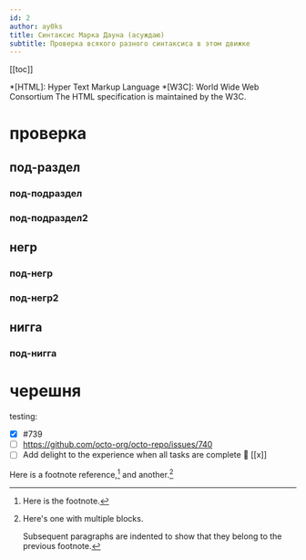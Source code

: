```yaml
---
id: 2
author: ay0ks
title: Синтаксис Марка Дауна (асуждаю)
subtitle: Проверка всякого разного синтаксиса в этом движке
---
```


[[toc]]

*[HTML]: Hyper Text Markup Language
*[W3C]:  World Wide Web Consortium
The HTML specification
is maintained by the W3C.

# проверка
## под-раздел
### под-подраздел
### под-подраздел2
## негр
### под-негр
### под-негр2
## нигга
### под-нигга
# черешня

testing:
- [x] #739
- [ ] https://github.com/octo-org/octo-repo/issues/740
- [ ] Add delight to the experience when all tasks are complete :tada:
[[x]]

Here is a footnote reference,[^1] and another.[^longnote]

[^1]: Here is the footnote.

[^longnote]: Here's one with multiple blocks.

    Subsequent paragraphs are indented to show that they
belong to the previous footnote.
